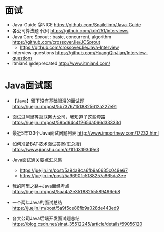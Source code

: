 # 面试

- Java-Guide @NICE https://github.com/Snailclimb/Java-Guide
- 各公司算法题 代码 <https://github.com/kdn251/interviews>
- Java Core Sprout : basic, concurrent, algorithm https://github.com/crossoverJie/JCSprout
  - https://github.com/crossoverJie/Java-Interview
- Interview-questions <https://github.com/HuangQinJian/Interview-questions>
- itmian4 @deprecated <http://www.itmian4.com/>

# Java面试题

- 【Java】留下没有基础眼泪的面试题 https://juejin.im/post/5b737671518825612a227e91
- 面试过阿里等互联网大公司，我知道了这些套路 https://juejin.im/post/59bd64c4f265da066d33333d
- 最近5年133个Java面试问题列表 <http://www.importnew.com/17232.html>
- 如何准备BAT技术面试答案(汇总版) <https://www.jianshu.com/p/1f1d3193d9e3>
- Java面试通关要点汇总集

  - <https://juejin.im/post/5a94a8ca6fb9a0635c049e67>
  - <https://juejin.im/post/5a9690fc5188257a865da3ee>

- 我的阿里之路+Java面经考点 <https://juejin.im/post/5aa4a2e35188255589496eb8>

- 一个两年Java的面试总结 <https://juejin.im/post/5a9f5ce86fb9a028de443ed9>
- 各大公司Java后端开发面试题总结 https://blog.csdn.net/sinat_35512245/article/details/59056120

